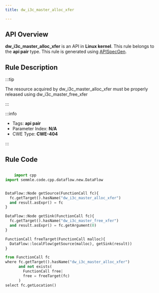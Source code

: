 ```yaml
---
title: dw_i3c_master_alloc_xfer

---
```



## API Overview
**dw_i3c_master_alloc_xfer** is an API in **Linux kernel**. This rule belongs to the **api pair** type. This rule is generated using [APISpecGen](../../tools/APISpecGen).
## Rule Description

:::tip

The resource acquired by dw_i3c_master_alloc_xfer must be properly released using dw_i3c_master_free_xfer

:::

:::info

- Tags: **api pair**
- Parameter Index: **N/A**
- CWE Type: **CWE-404**

:::

## Rule Code
```python

    import cpp
import semmle.code.cpp.dataflow.new.DataFlow


DataFlow::Node getSource(FunctionCall fc){
  fc.getTarget().hasName("dw_i3c_master_alloc_xfer")
  and result.asExpr() = fc
}

DataFlow::Node getSink(FunctionCall fc){
  fc.getTarget().hasName("dw_i3c_master_free_xfer")
  and result.asExpr() = fc.getArgument(0)
}

FunctionCall freeTarget(FunctionCall malloc){
  DataFlow::localFlow(getSource(malloc), getSink(result))
}

from FunctionCall fc
where fc.getTarget().hasName("dw_i3c_master_alloc_xfer")
      and not exists(
        FunctionCall free| 
        free = freeTarget(fc)
      )
select fc.getLocation()

    
```
